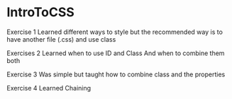 # IntroToCSS
Exercise 1
Learned different ways to style but the recommended way is to
have another file (.css) and use class


Exercises 2
Learned when to use ID and Class
And when to combine them both

Exercise 3
Was simple but taught how to combine class and the properties 

Exercise 4 
Learned Chaining